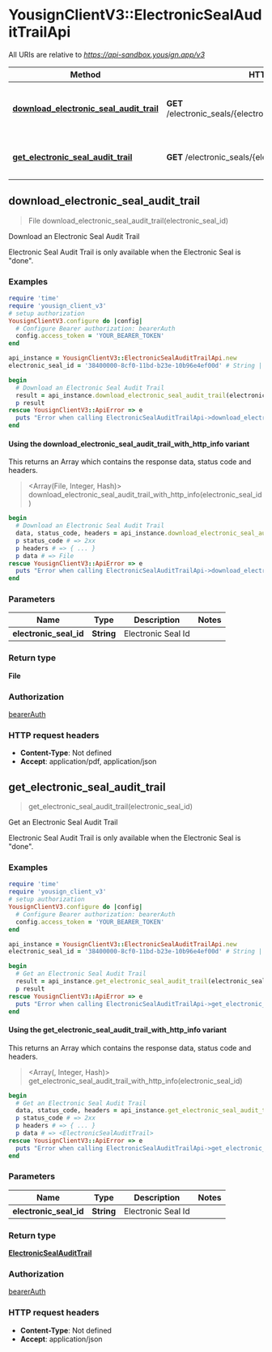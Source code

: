 # YousignClientV3::ElectronicSealAuditTrailApi

All URIs are relative to *https://api-sandbox.yousign.app/v3*

| Method | HTTP request | Description |
| ------ | ------------ | ----------- |
| [**download_electronic_seal_audit_trail**](ElectronicSealAuditTrailApi.md#download_electronic_seal_audit_trail) | **GET** /electronic_seals/{electronicSealId}/audit_trails/download | Download an Electronic Seal Audit Trail |
| [**get_electronic_seal_audit_trail**](ElectronicSealAuditTrailApi.md#get_electronic_seal_audit_trail) | **GET** /electronic_seals/{electronicSealId}/audit_trails | Get an Electronic Seal Audit Trail |


## download_electronic_seal_audit_trail

> File download_electronic_seal_audit_trail(electronic_seal_id)

Download an Electronic Seal Audit Trail

Electronic Seal Audit Trail is only available when the Electronic Seal is \"done\".

### Examples

```ruby
require 'time'
require 'yousign_client_v3'
# setup authorization
YousignClientV3.configure do |config|
  # Configure Bearer authorization: bearerAuth
  config.access_token = 'YOUR_BEARER_TOKEN'
end

api_instance = YousignClientV3::ElectronicSealAuditTrailApi.new
electronic_seal_id = '38400000-8cf0-11bd-b23e-10b96e4ef00d' # String | Electronic Seal Id

begin
  # Download an Electronic Seal Audit Trail
  result = api_instance.download_electronic_seal_audit_trail(electronic_seal_id)
  p result
rescue YousignClientV3::ApiError => e
  puts "Error when calling ElectronicSealAuditTrailApi->download_electronic_seal_audit_trail: #{e}"
end
```

#### Using the download_electronic_seal_audit_trail_with_http_info variant

This returns an Array which contains the response data, status code and headers.

> <Array(File, Integer, Hash)> download_electronic_seal_audit_trail_with_http_info(electronic_seal_id)

```ruby
begin
  # Download an Electronic Seal Audit Trail
  data, status_code, headers = api_instance.download_electronic_seal_audit_trail_with_http_info(electronic_seal_id)
  p status_code # => 2xx
  p headers # => { ... }
  p data # => File
rescue YousignClientV3::ApiError => e
  puts "Error when calling ElectronicSealAuditTrailApi->download_electronic_seal_audit_trail_with_http_info: #{e}"
end
```

### Parameters

| Name | Type | Description | Notes |
| ---- | ---- | ----------- | ----- |
| **electronic_seal_id** | **String** | Electronic Seal Id |  |

### Return type

**File**

### Authorization

[bearerAuth](../README.md#bearerAuth)

### HTTP request headers

- **Content-Type**: Not defined
- **Accept**: application/pdf, application/json


## get_electronic_seal_audit_trail

> <ElectronicSealAuditTrail> get_electronic_seal_audit_trail(electronic_seal_id)

Get an Electronic Seal Audit Trail

Electronic Seal Audit Trail is only available when the Electronic Seal is \"done\".

### Examples

```ruby
require 'time'
require 'yousign_client_v3'
# setup authorization
YousignClientV3.configure do |config|
  # Configure Bearer authorization: bearerAuth
  config.access_token = 'YOUR_BEARER_TOKEN'
end

api_instance = YousignClientV3::ElectronicSealAuditTrailApi.new
electronic_seal_id = '38400000-8cf0-11bd-b23e-10b96e4ef00d' # String | Electronic Seal Id

begin
  # Get an Electronic Seal Audit Trail
  result = api_instance.get_electronic_seal_audit_trail(electronic_seal_id)
  p result
rescue YousignClientV3::ApiError => e
  puts "Error when calling ElectronicSealAuditTrailApi->get_electronic_seal_audit_trail: #{e}"
end
```

#### Using the get_electronic_seal_audit_trail_with_http_info variant

This returns an Array which contains the response data, status code and headers.

> <Array(<ElectronicSealAuditTrail>, Integer, Hash)> get_electronic_seal_audit_trail_with_http_info(electronic_seal_id)

```ruby
begin
  # Get an Electronic Seal Audit Trail
  data, status_code, headers = api_instance.get_electronic_seal_audit_trail_with_http_info(electronic_seal_id)
  p status_code # => 2xx
  p headers # => { ... }
  p data # => <ElectronicSealAuditTrail>
rescue YousignClientV3::ApiError => e
  puts "Error when calling ElectronicSealAuditTrailApi->get_electronic_seal_audit_trail_with_http_info: #{e}"
end
```

### Parameters

| Name | Type | Description | Notes |
| ---- | ---- | ----------- | ----- |
| **electronic_seal_id** | **String** | Electronic Seal Id |  |

### Return type

[**ElectronicSealAuditTrail**](ElectronicSealAuditTrail.md)

### Authorization

[bearerAuth](../README.md#bearerAuth)

### HTTP request headers

- **Content-Type**: Not defined
- **Accept**: application/json

